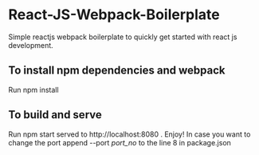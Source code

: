 # React-JS-Webpack-Boilerplate
Simple reactjs webpack boilerplate to quickly get started with react js development.
## To install npm dependencies and webpack
Run npm install
## To build and serve
Run npm start
served to http://localhost:8080 . Enjoy!
In case you want to change the port append
--port *port_no*
to the line 8 in package.json
